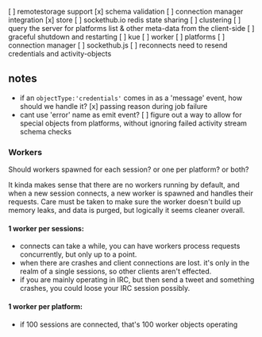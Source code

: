 [ ] remotestorage support
[x] schema validation
[ ] connection manager integration
[x] store
[ ] sockethub.io redis state sharing
[ ] clustering
[ ] query the server for platforms list & other meta-data from the client-side
[ ] graceful shutdown and restarting
  [ ] kue
  [ ] worker
  [ ] platforms
  [ ] connection manager
  [ ] sockethub.js
[ ] reconnects need to resend credentials and activity-objects

## notes
- if an `objectType:'credentials'` comes in as a 'message' event, how should
  we handle it?
[x] passing reason during job failure
- cant use 'error' name as emit event?
[ ] figure out a way to allow for special objects from platforms, without ignoring failed activity stream schema checks

### Workers
Should workers spawned for each session? or one per platform? or both? 

It kinda makes sense that there are no workers running by default, and when a new session connects, a new worker is spawned and handles their requests. Care must be taken to make sure the worker doesn't build up memory leaks, and data is purged, but logically it seems cleaner overall.
 
 #### 1 worker per sessions:
 - connects can take a while, you can have workers process requests concurrently, but only up to a point. 
 - when there are crashes and client connections are lost. it's only in the realm of a single sessions, so other clients aren't effected.
 - if you are mainly operating in IRC, but then send a tweet and something crashes, you could loose your IRC session possibly.

 #### 1 worker per platform:
 - if 100 sessions are connected, that's 100 worker objects operating
 

 ####

